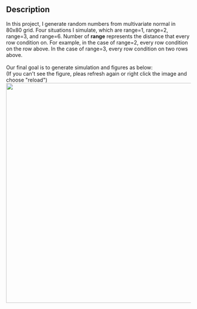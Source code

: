 ## Description
In this project, I generate random numbers from multivariate normal in 80x80 grid. Four situations I simulate, which are range=1, range=2, range=3, and range=6. Number of **range** represents the distance that every row condition on. For example, in the case of range=2, every row condition on the row above. In the case of range=3, every row condition on two rows above. <br/>
 <br/>
Our final goal is to generate simulation and figures as below: <br/>
(If you can't see the figure, pleas refresh again or right click the image and choose "reload")<br/>
<img src="https://drive.google.com/uc?export=view&id=1qbVL2Eudu9GxuGCj2uzyKK2Qdre-ktMZ"  width="800" height="600">
